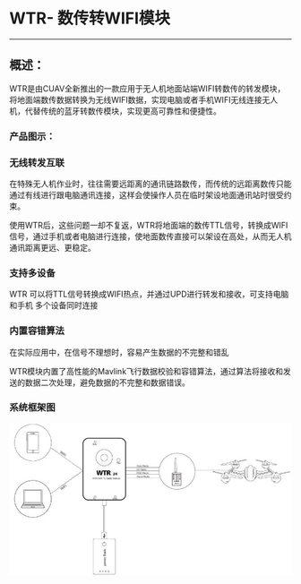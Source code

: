 # WTR- 数传转WIFI模块

---

## 概述：

WTR是由CUAV全新推出的一款应用于无人机地面站端WIFI转数传的转发模块，将地面端数传数据转换为无线WIFI数据，实现电脑或者手机WIFI无线连接无人机，代替传统的蓝牙转数传模块，实现更高可靠性和便捷性。

### 产品图示：

### 无线转发互联

在特殊无人机作业时，往往需要远距离的通讯链路数传，而传统的远距离数传只能通过有线进行跟电脑通讯连接，这样会使操作人员在临时架设地面通讯站时很受约束。

使用WTR后，这些问题一却不复返，WTR将地面端的数传TTL信号，转换成WIFI 信号，通过手机或者电脑进行连接，使地面数传直接可以架设在高处，从而无人机通讯距离更远、更稳定。

### 支持多设备

WTR 可以将TTL信号转换成WIFI热点，并通过UPD进行转发和接收，可支持电脑和手机 多个设备同时连接

### 内置容错算法

在实际应用中，在信号不理想时，容易产生数据的不完整和错乱

WTR模块内置了高性能的Mavlink飞行数据校验和容错算法，通过算法将接收和发送的数据二次处理，避免数据的不完整和数据错误。

### 系统框架图

![wtr24](../assets/wtr24.jpg)

